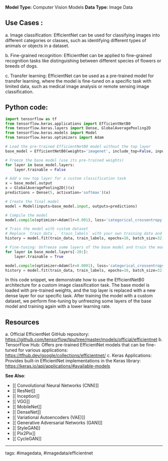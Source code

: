 **Model Type:**  Computer Vision Models
**Data Type:**  Image Data

## Use Cases :

a. Image classification: EfficientNet can be used for classifying images into different categories or classes, such as identifying different types of animals or objects in a dataset.

b. Fine-grained recognition: EfficientNet can be applied to fine-grained recognition tasks like distinguishing between different species of flowers or breeds of dogs.

c. Transfer learning: EfficientNet can be used as a pre-trained model for transfer learning, where the model is fine-tuned on a specific task with limited data, such as medical image analysis or remote sensing image classification.


## Python code: 

```python
import tensorflow as tf
from tensorflow.keras.applications import EfficientNetB0
from tensorflow.keras.layers import Dense, GlobalAveragePooling2D
from tensorflow.keras.models import Model
from tensorflow.keras.optimizers import Adam

# Load the pre-trained EfficientNetB0 model without the top layer
base_model = EfficientNetB0(weights='imagenet', include_top=False, input_shape=(224, 224, 3))

# Freeze the base model (use its pre-trained weights)
for layer in base_model.layers:
    layer.trainable = False

# Add a new top layer for a custom classification task
x = base_model.output
x = GlobalAveragePooling2D()(x)
predictions = Dense(5, activation='softmax')(x)

# Create the final model
model = Model(inputs=base_model.input, outputs=predictions)

# Compile the model
model.compile(optimizer=Adam(lr=0.001), loss='categorical_crossentropy', metrics=['accuracy'])

# Train the model with custom dataset
# Replace `train_data`, `train_labels` with your own training data and labels
history = model.fit(train_data, train_labels, epochs=10, batch_size=32, validation_split=0.2)

# Fine-tuning: Unfreeze some layers of the base model and train the model again
for layer in base_model.layers[-20:]:
    layer.trainable = True

model.compile(optimizer=Adam(lr=0.0001), loss='categorical_crossentropy', metrics=['accuracy'])
history = model.fit(train_data, train_labels, epochs=10, batch_size=32, validation_split=0.2)
```

In this code snippet, we demonstrate how to use the EfficientNetB0 architecture for a custom image classification task. The base model is loaded with pre-trained weights, and the top layer is replaced with a new dense layer for our specific task. After training the model with a custom dataset, we perform fine-tuning by unfreezing some layers of the base model and training again with a lower learning rate.


## Resources

a. Official EfficientNet GitHub repository: https://github.com/tensorflow/tpu/tree/master/models/official/efficientnet
b. TensorFlow Hub: Offers pre-trained EfficientNet models that can be fine-tuned for various applications: https://tfhub.dev/google/collections/efficientnet/
c. Keras Applications: Provides built-in EfficientNet implementations in the Keras library: https://keras.io/api/applications/#available-models

**See Also**:

- [[ Convolutional Neural Networks (CNN)]]
- [[ ResNet]]
- [[ Inception]]
- [[ VGG]]
- [[ MobileNet]]
- [[ DenseNet]]
- [[ Variational Autoencoders (VAE)]]
- [[ Generative Adversarial Networks (GAN)]]
- [[ StyleGAN]]
- [[ Pix2Pix]]
- [[ CycleGAN]]

---
tags: #imagedata, #imagedata/efficientnet
